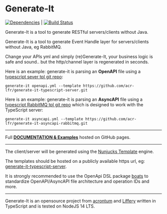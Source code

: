 # Generate-It
[![Dependencies](https://david-dm.org/acrontum/generate-it.svg)](https://david-dm.org/acrontum/generate-it) | [![Build Status](https://travis-ci.org/acrontum/generate-it.svg?branch=master)](https://travis-ci.org/acrontum/generate-it)

Generate-It is a tool to generate RESTful servers/clients without Java.

Generate-It is a tool to generate Event Handle layer for servers/clients without Java, eg RabbitMQ.

Change your APIs yml and simply (re)Generate-It, your business logic is safe and sound.. but the http/channel layer is regenerated in seconds.

Here is an example: generate-it is parsing an **OpenAPI** file using a [typescript sever tpl git repo](https://github.com/acr-lfr/generate-it-typescript-server):
```
generate-it openapi.yml --template https://github.com/acr-lfr/generate-it-typescript-server.git
```

Here is an example: generate-it is parsing an **AsyncAPI** file using a [typescript RabbitMQ tpl git repo](https://github.com/acr-lfr/generate-it-asyncapi-rabbitmq) which is designed to work with the TypeScript server:
```
generate-it asyncapi.yml --template https://github.com/acr-lfr/generate-it-asyncapi-rabbitmq.git
```
___

Full **[DOCUMENTATION & Examples](https://acr-lfr.github.io/generate-it)** hosted on GitHub pages.

___

The client/server will be generated using the [Nunjucks Template](https://www.npmjs.com/package/nunjucks) engine.

The templates should be hosted on a publicly available https url, eg: [generate-it-typescript-server](https://github.com/acr-lfr/generate-it-typescript-server#setup). 

It is strongly recommended to use the OpenApi DSL package [boats](https://www.npmjs.com/package/boats) to standardize OpenAPI/AsyncAPI file architecture and operation IDs and more.
___

Generate-It is an opensource project from [acrontum](https://www.acrontum.de/) and [Liffery](https://www.liffery.com/) written in TypeScript and is tested on NodeJS 14 LTS. 
